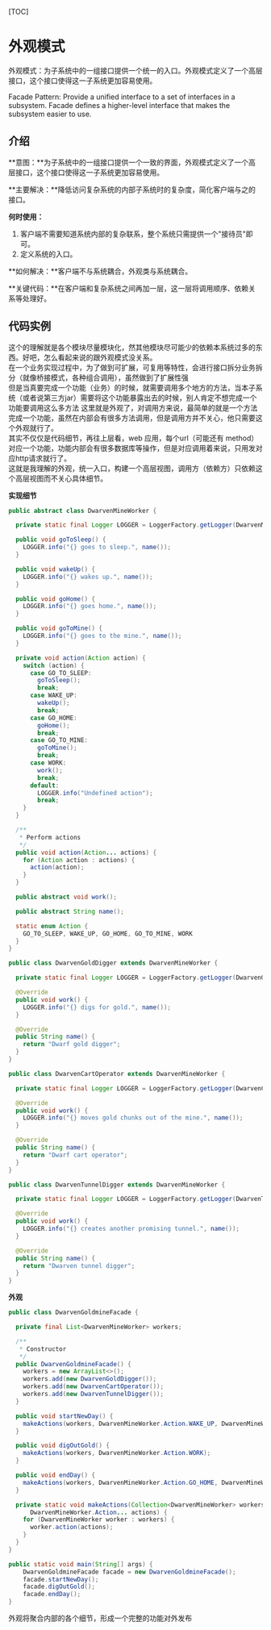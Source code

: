 [TOC]

# 外观模式
外观模式：为子系统中的一组接口提供一个统一的入口。外观模式定义了一个高层接口，这个接口使得这一子系统更加容易使用。

Facade Pattern: Provide a unified interface to a set of interfaces in a subsystem. Facade defines a higher-level interface that makes the subsystem easier to use.

## 介绍
**意图：**为子系统中的一组接口提供一个一致的界面，外观模式定义了一个高层接口，这个接口使得这一子系统更加容易使用。

**主要解决：**降低访问复杂系统的内部子系统时的复杂度，简化客户端与之的接口。

**何时使用：** 
1. 客户端不需要知道系统内部的复杂联系，整个系统只需提供一个"接待员"即可。 
2. 定义系统的入口。

**如何解决：**客户端不与系统耦合，外观类与系统耦合。

**关键代码：**在客户端和复杂系统之间再加一层，这一层将调用顺序、依赖关系等处理好。

## 代码实例
这个的理解就是各个模块尽量模块化，然其他模块尽可能少的依赖本系统过多的东西。好吧，怎么看起来说的跟外观模式没关系。  
在一个业务实现过程中，为了做到可扩展，可复用等特性，会进行接口拆分业务拆分（就像桥接模式，各种组合调用），虽然做到了扩展性强    
但是当真要完成一个功能（业务）的时候，就需要调用多个地方的方法，当本子系统（或者说第三方jar）需要将这个功能暴露出去的时候，别人肯定不想完成一个功能要调用这么多方法 
这里就是外观了，对调用方来说，最简单的就是一个方法完成一个功能，虽然在内部会有很多方法调用，但是调用方并不关心，他只需要这个外观就行了。    
其实不仅仅是代码细节，再往上层看，web 应用，每个url（可能还有 method）对应一个功能，功能内部会有很多数据库等操作，但是对应调用着来说，只用发对应http请求就行了。    
这就是我理解的外观，统一入口，构建一个高层视图，调用方（依赖方）只依赖这个高层视图而不关心具体细节。    

**实现细节**
```java
public abstract class DwarvenMineWorker {

  private static final Logger LOGGER = LoggerFactory.getLogger(DwarvenMineWorker.class);

  public void goToSleep() {
    LOGGER.info("{} goes to sleep.", name());
  }

  public void wakeUp() {
    LOGGER.info("{} wakes up.", name());
  }

  public void goHome() {
    LOGGER.info("{} goes home.", name());
  }

  public void goToMine() {
    LOGGER.info("{} goes to the mine.", name());
  }

  private void action(Action action) {
    switch (action) {
      case GO_TO_SLEEP:
        goToSleep();
        break;
      case WAKE_UP:
        wakeUp();
        break;
      case GO_HOME:
        goHome();
        break;
      case GO_TO_MINE:
        goToMine();
        break;
      case WORK:
        work();
        break;
      default:
        LOGGER.info("Undefined action");
        break;
    }
  }

  /**
   * Perform actions
   */
  public void action(Action... actions) {
    for (Action action : actions) {
      action(action);
    }
  }

  public abstract void work();

  public abstract String name();

  static enum Action {
    GO_TO_SLEEP, WAKE_UP, GO_HOME, GO_TO_MINE, WORK
  }
}

public class DwarvenGoldDigger extends DwarvenMineWorker {

  private static final Logger LOGGER = LoggerFactory.getLogger(DwarvenGoldDigger.class);

  @Override
  public void work() {
    LOGGER.info("{} digs for gold.", name());
  }

  @Override
  public String name() {
    return "Dwarf gold digger";
  }
}

public class DwarvenCartOperator extends DwarvenMineWorker {

  private static final Logger LOGGER = LoggerFactory.getLogger(DwarvenCartOperator.class);

  @Override
  public void work() {
    LOGGER.info("{} moves gold chunks out of the mine.", name());
  }

  @Override
  public String name() {
    return "Dwarf cart operator";
  }
}

public class DwarvenTunnelDigger extends DwarvenMineWorker {

  private static final Logger LOGGER = LoggerFactory.getLogger(DwarvenTunnelDigger.class);

  @Override
  public void work() {
    LOGGER.info("{} creates another promising tunnel.", name());
  }

  @Override
  public String name() {
    return "Dwarven tunnel digger";
  }
}
``` 

**外观**
```java
public class DwarvenGoldmineFacade {

  private final List<DwarvenMineWorker> workers;

  /**
   * Constructor
   */
  public DwarvenGoldmineFacade() {
    workers = new ArrayList<>();
    workers.add(new DwarvenGoldDigger());
    workers.add(new DwarvenCartOperator());
    workers.add(new DwarvenTunnelDigger());
  }

  public void startNewDay() {
    makeActions(workers, DwarvenMineWorker.Action.WAKE_UP, DwarvenMineWorker.Action.GO_TO_MINE);
  }

  public void digOutGold() {
    makeActions(workers, DwarvenMineWorker.Action.WORK);
  }

  public void endDay() {
    makeActions(workers, DwarvenMineWorker.Action.GO_HOME, DwarvenMineWorker.Action.GO_TO_SLEEP);
  }

  private static void makeActions(Collection<DwarvenMineWorker> workers,
      DwarvenMineWorker.Action... actions) {
    for (DwarvenMineWorker worker : workers) {
      worker.action(actions);
    }
  }
}

public static void main(String[] args) {
    DwarvenGoldmineFacade facade = new DwarvenGoldmineFacade();
    facade.startNewDay();
    facade.digOutGold();
    facade.endDay();
}
``` 
外观将聚合内部的各个细节，形成一个完整的功能对外发布